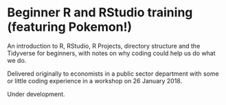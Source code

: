 # Beginner R and RStudio training (featuring Pokemon!)

An introduction to R, RStudio, R Projects, directory structure and the Tidyverse for beginners, with notes on why coding could help us do what we do.

Delivered originally to economists in a public sector department with some or little coding experience in a workshop on 26 January 2018.

Under development.
